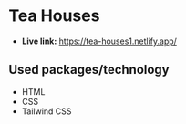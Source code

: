 # Tea Houses
* **Live link:** https://tea-houses1.netlify.app/
## Used packages/technology
* HTML
* CSS
* Tailwind CSS
